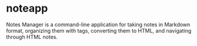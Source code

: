 # noteapp
Notes Manager is a command-line application for taking notes in Markdown format, organizing them with tags, converting them to HTML, and navigating through HTML notes.
